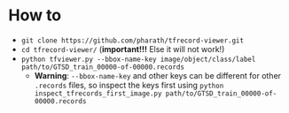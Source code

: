 # How to

- `git clone https://github.com/pharath/tfrecord-viewer.git`
- `cd tfrecord-viewer/` (**important!!!** Else it will not work!)
- `python tfviewer.py --bbox-name-key image/object/class/label path/to/GTSD_train_00000-of-00000.records`
    - **Warning**: `--bbox-name-key` and other keys can be different for other `.records` files, so inspect the keys first using `python inspect_tfrecords_first_image.py path/to/GTSD_train_00000-of-00000.records`
